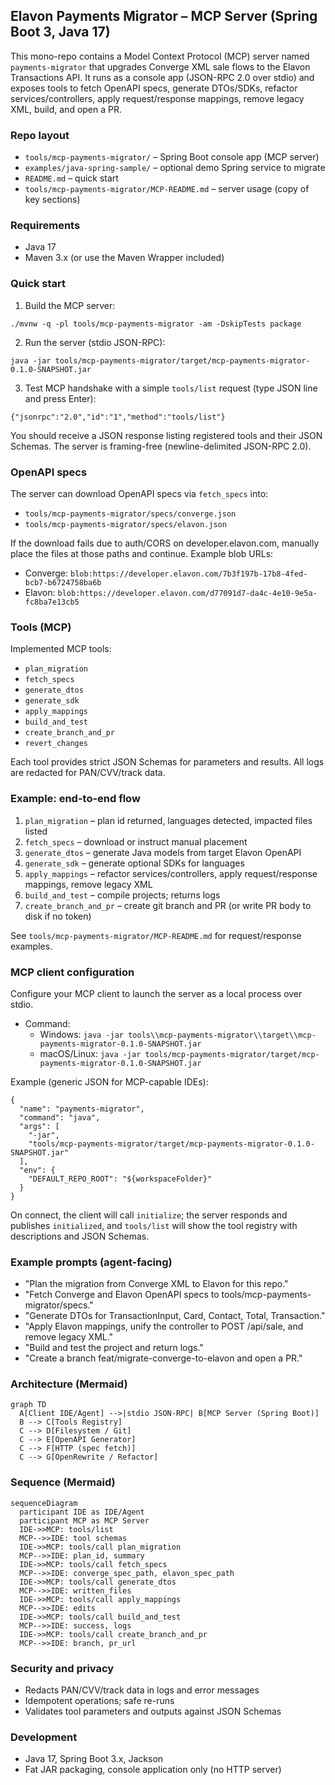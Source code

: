 ## Elavon Payments Migrator – MCP Server (Spring Boot 3, Java 17)

This mono-repo contains a Model Context Protocol (MCP) server named `payments-migrator` that upgrades Converge XML sale flows to the Elavon Transactions API. It runs as a console app (JSON-RPC 2.0 over stdio) and exposes tools to fetch OpenAPI specs, generate DTOs/SDKs, refactor services/controllers, apply request/response mappings, remove legacy XML, build, and open a PR.

### Repo layout
- `tools/mcp-payments-migrator/` – Spring Boot console app (MCP server)
- `examples/java-spring-sample/` – optional demo Spring service to migrate
- `README.md` – quick start
- `tools/mcp-payments-migrator/MCP-README.md` – server usage (copy of key sections)

### Requirements
- Java 17
- Maven 3.x (or use the Maven Wrapper included)

### Quick start
1) Build the MCP server:
```
./mvnw -q -pl tools/mcp-payments-migrator -am -DskipTests package
```

2) Run the server (stdio JSON-RPC):
```
java -jar tools/mcp-payments-migrator/target/mcp-payments-migrator-0.1.0-SNAPSHOT.jar
```

3) Test MCP handshake with a simple `tools/list` request (type JSON line and press Enter):
```
{"jsonrpc":"2.0","id":"1","method":"tools/list"}
```

You should receive a JSON response listing registered tools and their JSON Schemas. The server is framing-free (newline-delimited JSON-RPC 2.0).

### OpenAPI specs
The server can download OpenAPI specs via `fetch_specs` into:
- `tools/mcp-payments-migrator/specs/converge.json`
- `tools/mcp-payments-migrator/specs/elavon.json`

If the download fails due to auth/CORS on developer.elavon.com, manually place the files at those paths and continue. Example blob URLs:
- Converge: `blob:https://developer.elavon.com/7b3f197b-17b8-4fed-bcb7-b6724758ba6b`
- Elavon: `blob:https://developer.elavon.com/d77091d7-da4c-4e10-9e5a-fc8ba7e13cb5`

### Tools (MCP)
Implemented MCP tools:
- `plan_migration`
- `fetch_specs`
- `generate_dtos`
- `generate_sdk`
- `apply_mappings`
- `build_and_test`
- `create_branch_and_pr`
- `revert_changes`

Each tool provides strict JSON Schemas for parameters and results. All logs are redacted for PAN/CVV/track data.

### Example: end-to-end flow
1) `plan_migration` – plan id returned, languages detected, impacted files listed
2) `fetch_specs` – download or instruct manual placement
3) `generate_dtos` – generate Java models from target Elavon OpenAPI
4) `generate_sdk` – generate optional SDKs for languages
5) `apply_mappings` – refactor services/controllers, apply request/response mappings, remove legacy XML
6) `build_and_test` – compile projects; returns logs
7) `create_branch_and_pr` – create git branch and PR (or write PR body to disk if no token)

See `tools/mcp-payments-migrator/MCP-README.md` for request/response examples.

### MCP client configuration
Configure your MCP client to launch the server as a local process over stdio.

- Command:
  - Windows: `java -jar tools\\mcp-payments-migrator\\target\\mcp-payments-migrator-0.1.0-SNAPSHOT.jar`
  - macOS/Linux: `java -jar tools/mcp-payments-migrator/target/mcp-payments-migrator-0.1.0-SNAPSHOT.jar`

Example (generic JSON for MCP-capable IDEs):
```
{
  "name": "payments-migrator",
  "command": "java",
  "args": [
    "-jar",
    "tools/mcp-payments-migrator/target/mcp-payments-migrator-0.1.0-SNAPSHOT.jar"
  ],
  "env": {
    "DEFAULT_REPO_ROOT": "${workspaceFolder}"
  }
}
```

On connect, the client will call `initialize`; the server responds and publishes `initialized`, and `tools/list` will show the tool registry with descriptions and JSON Schemas.

### Example prompts (agent-facing)
- "Plan the migration from Converge XML to Elavon for this repo."
- "Fetch Converge and Elavon OpenAPI specs to tools/mcp-payments-migrator/specs."
- "Generate DTOs for TransactionInput, Card, Contact, Total, Transaction."
- "Apply Elavon mappings, unify the controller to POST /api/sale, and remove legacy XML."
- "Build and test the project and return logs."
- "Create a branch feat/migrate-converge-to-elavon and open a PR."

### Architecture (Mermaid)
```mermaid
graph TD
  A[Client IDE/Agent] -->|stdio JSON-RPC| B[MCP Server (Spring Boot)]
  B --> C[Tools Registry]
  C --> D[Filesystem / Git]
  C --> E[OpenAPI Generator]
  C --> F[HTTP (spec fetch)]
  C --> G[OpenRewrite / Refactor]
```

### Sequence (Mermaid)
```mermaid
sequenceDiagram
  participant IDE as IDE/Agent
  participant MCP as MCP Server
  IDE->>MCP: tools/list
  MCP-->>IDE: tool schemas
  IDE->>MCP: tools/call plan_migration
  MCP-->>IDE: plan_id, summary
  IDE->>MCP: tools/call fetch_specs
  MCP-->>IDE: converge_spec_path, elavon_spec_path
  IDE->>MCP: tools/call generate_dtos
  MCP-->>IDE: written_files
  IDE->>MCP: tools/call apply_mappings
  MCP-->>IDE: edits
  IDE->>MCP: tools/call build_and_test
  MCP-->>IDE: success, logs
  IDE->>MCP: tools/call create_branch_and_pr
  MCP-->>IDE: branch, pr_url
```

### Security and privacy
- Redacts PAN/CVV/track data in logs and error messages
- Idempotent operations; safe re-runs
- Validates tool parameters and outputs against JSON Schemas

### Development
- Java 17, Spring Boot 3.x, Jackson
- Fat JAR packaging, console application only (no HTTP server)


